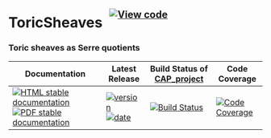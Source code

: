 <!-- BEGIN HEADER -->
# ToricSheaves&ensp;<sup><sup>[![View code][code-img]][code-url]</sup></sup>

### Toric sheaves as Serre quotients

| Documentation | Latest Release | Build Status of [CAP_project](/../../) | Code Coverage |
| ------------- | -------------- | ------------ | ------------- |
| [![HTML stable documentation][html-img]][html-url] [![PDF stable documentation][pdf-img]][pdf-url] | [![version][version-img]][version-url] [![date][date-img]][date-url] | [![Build Status][tests-img]][tests-url] | [![Code Coverage][codecov-img]][codecov-url] |

<!-- END HEADER -->
<!-- BEGIN FOOTER -->
[html-img]: https://img.shields.io/badge/🔗%20HTML-stable-blue.svg
[html-url]: https://homalg-project.github.io/CAP_project/ToricSheaves/doc/chap0_mj.html

[pdf-img]: https://img.shields.io/badge/🔗%20PDF-stable-blue.svg
[pdf-url]: https://homalg-project.github.io/CAP_project/ToricSheaves/download_pdf.html

[version-img]: https://img.shields.io/endpoint?url=https://homalg-project.github.io/CAP_project/ToricSheaves/badge_version.json&label=🔗%20version&color=yellow
[version-url]: https://homalg-project.github.io/CAP_project/ToricSheaves/view_release.html

[date-img]: https://img.shields.io/endpoint?url=https://homalg-project.github.io/CAP_project/ToricSheaves/badge_date.json&label=🔗%20released%20on&color=yellow
[date-url]: https://homalg-project.github.io/CAP_project/ToricSheaves/view_release.html

[tests-img]: https://github.com/homalg-project/CAP_project/workflows/Tests/badge.svg?branch=master
[tests-url]: https://github.com/homalg-project/CAP_project/actions?query=workflow%3ATests+branch%3Amaster

[codecov-img]: https://codecov.io/gh/homalg-project/CAP_project/branch/master/graph/badge.svg?flag=ToricSheaves
[codecov-url]: https://codecov.io/gh/homalg-project/CAP_project/tree/master/ToricSheaves

[code-img]: https://img.shields.io/badge/-View%20code-blue?logo=github
[code-url]: https://github.com/homalg-project/CAP_project/tree/master/ToricSheaves#top
<!-- END FOOTER -->
